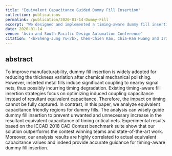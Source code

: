 ```yaml
---
title: "Equivalent Capacitance Guided Dummy Fill Insertion"
collection: publications
permalink: /publication/2020-01-14-Dummy-Fill
excerpt: "We designed and implemented a timing-aware dummy fill insertion Engine by estimation and mitigation of the equivalent capacitance caused by the dummy fills <b>Best Paper Nominee</b> <br/><img src='/images/Dummy_Fill_Layout.png'>"
date: 2020-01-14
venue: 'Asia and South Pacific Design Automation Conference'
citation: '<b>Sheng-Jung Yu</b>, Chen-Chien Kao, Chia-Han Huang and Iris Hui-Ju Jiang. &quot;Equivalent Capacitance Guided Dummy Fill Insertion,&quot; <i>ASPDAC-20</i>.'
---
```


## abstract

To improve manufacturability, dummy fill insertion is widely adopted for reducing the thickness variation after chemical mechanical polishing.
However, inserted metal fills induce significant coupling to nearby signal nets, thus possibly incurring timing degradation.
Existing timing-aware fill insertion strategies focus on optimizing induced coupling capacitance instead of resultant equivalent capacitance.
Therefore, the impact on timing cannot be fully captured.
In contrast, in this paper, we analyze equivalent capacitance friendly regions for dummy fills.
The analysis can wisely guide dummy fill insertion to prevent unwanted and unnecessary increase in the resultant equivalent capacitance of timing critical nets. 
Experimental results based on the ICCAD 2018 CAD Contest benchmark suite show that our solution outperforms the contest winning teams and state-of-the-art work.
Moreover, our analysis results are highly correlated to actual equivalent capacitance values and indeed provide accurate guidance for timing-aware dummy fill insertion.
